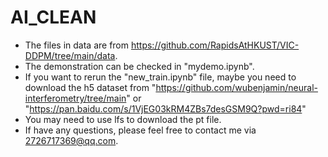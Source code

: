 # AI_CLEAN
* The files in data are from https://github.com/RapidsAtHKUST/VIC-DDPM/tree/main/data.
* The demonstration can be checked in "mydemo.ipynb".
* If you want to rerun the "new_train.ipynb" file, maybe you need to download the h5 dataset from "https://github.com/wubenjamin/neural-interferometry/tree/main" or "https://pan.baidu.com/s/1VjEG03kRM4ZBs7desGSM9Q?pwd=ri84"
* You may need to use lfs to download the pt file.
* If have any questions, please feel free to contact me via 2726717369@qq.com.
